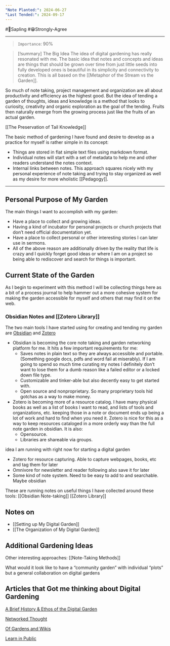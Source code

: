 ```yaml
---
"Note Planted:": 2024-06-27
"Last Tended:": 2024-09-17
---
```

#🌿Sapling  #😁Strongly-Agree 
* * *
>`Importance`: 90%

> [!summary] The Big Idea
>The idea of digital gardening has really resonated with me. The basic idea that notes and concepts and ideas are things that should be grown over time from just little seeds into fully developed ones is beautiful in its simplicity and connectivity to creation. This is all based on the [[Metaphor of the Stream vs the Garden]].

So much of note taking, project management and organization are all about productivity and efficiency as the highest good.  But the idea of tending a garden of thoughts, ideas and knowledge is a method that looks to curiosity, creativity and organic exploration as the goal of the tending. Fruits then naturally emerge from the growing process just like the fruits of an actual garden. 

[[The Preservation of Tail Knowledge]]

The basic method of gardening I have found and desire to develop as a practice for myself is rather simple in its concept: 
- Things are stored in flat simple text files using markdown format. 
- Individual notes will start with a set of metadata to help me and other readers understand the notes context. 
- Internal links between notes.
This approach squares nicely with my personal experience of note taking and trying to stay organized as well as my desire for more wholistic [[Pedagogy]].
* * *
## Personal Purpose of My Garden 
The main things I want to accomplish with my garden:
- Have a place to collect and growing ideas. 
- Having a kind of incubator for personal projects or church projects that don’t need official documentation yet. 
- Have a place to collect personal or other interesting stories I can later use in sermons.
- All of the above reason are additionally driven by the reality that life is crazy and I quickly forget good ideas or where I am on a project so being able to rediscover and search for things is important.
## Current State of the Garden 
As I begin to experiment with this method I will be collecting things here as a bit of a process journal to help hammer out a more cohesive system for making the garden accessible for myself and others that may find it on the web. 

### Obsidian Notes and [[Zotero Library]] 
The two main tools I have started using for creating and tending my garden are [Obsidian](https://obsidian.md/) and [Zotero](https://www.zotero.org/)

- Obsidian is becoming the core note taking and garden networking platform for me. It hits a few important requirements for me:
	- Saves notes in plain text so they are always accessible and portable. (Something google docs, pdfs and word fail at miserably). If I am going to spend so much time curating my notes I definitely don’t want to lose them for a dumb reason like a failed editor or a locked down file type.
	- Customizable and tinker-able but also decently easy to get started with.
	- Open source and nonproprietary. So many proprietary tools hid gotchas as a way to make money.
- Zotero is becoming more of a resource catalog. I have many physical books as well as a list of books I want to read, and lists of tools and organizations, etc. keeping those in a note or document ends up being a lot of work and hard to find when you need it. Zotero is nice for this as a way to keep resources cataloged in a more orderly way than the full note garden in obsidian. It is also: 
	- Opensource.
	- Libraries are shareable via groups.

 idea I am running with right now for starting a digital garden 

- Zotero for resource capturing. Able to capture webpages, books, etc and tag them for later 
- Omnivore for newsletter and reader following also save it for later 
- Some kind of note system. Need to be easy to add to and searchable. Maybe obsidian 

These are running notes on useful things I have collected around these tools:
	[[Obsidian Note-taking]]
	[[Zotero Library]]
## Notes on
- [[Setting up My Digital Garden]] 
- [[The Organization of My Digital Garden]]

## Additional Gardening Ideas

Other interesting approaches:
	[[Note-Taking Methods]]

What would it look like to have a “community garden” with individual “plots” but a general collaboration on digital gardens 


## Articles that Got me thinking about Digital Gardening

[A Brief History & Ethos of the Digital Garden](https://maggieappleton.com/garden-history)

[Networked Thought](https://jzhao.xyz/posts/networked-thought)

[Of Gardens and Wikis](https://tomcritchlow.com/2018/10/10/of-gardens-and-wikis/)

[Learn in Public](https://www.swyx.io/learn-in-public)